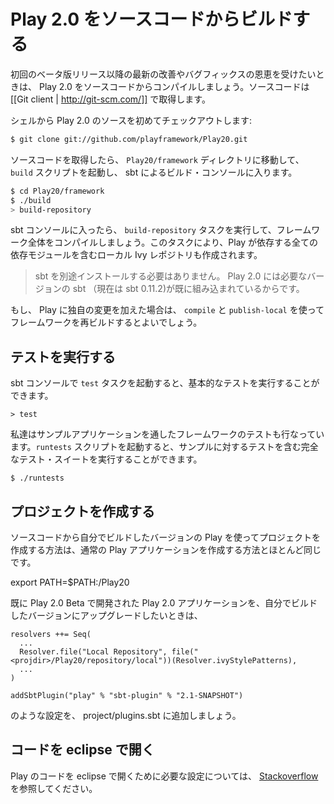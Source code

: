 <!-- translated -->
<!--
# Building Play 2.0 from sources
-->
# Play 2.0 をソースコードからビルドする

<!--
To benefit from the latest improvements and bug fixes after the initial beta release, you may want to compile Play 2.0 from sources. You’ll need a [[Git client | http://git-scm.com/]] to fetch the sources.
-->
初回のベータ版リリース以降の最新の改善やバグフィックスの恩恵を受けたいときは、 Play 2.0 をソースコードからコンパイルしましょう。ソースコードは [[Git client | http://git-scm.com/]] で取得します。

<!--
From the shell, first checkout the Play 2.0 sources:
-->
シェルから Play 2.0 のソースを初めてチェックアウトします:

```bash
$ git clone git://github.com/playframework/Play20.git
```

<!--
Then go to the `Play20/framework` directory and launch the `build` script to enter the sbt build console:
-->
ソースコードを取得したら、 `Play20/framework` ディレクトリに移動して、 `build` スクリプトを起動し、 sbt によるビルド・コンソールに入ります。

```bash
$ cd Play20/framework
$ ./build
> build-repository
```

<!--
Once in the sbt console, run `build-repository` to compile and build everything. This will also create the local Ivy repository containing all of the required dependencies.
-->
sbt コンソールに入ったら、 `build-repository` タスクを実行して、フレームワーク全体をコンパイルしましょう。このタスクにより、Play が依存する全ての依存モジュールを含むローカル Ivy レポジトリも作成されます。

<!--
> Note that you don’t need to install sbt yourself: Play 2.0 embeds its own version (currently sbt 0.11.2).
-->
> sbt を別途インストールする必要はありません。 Play 2.0 には必要なバージョンの sbt （現在は sbt 0.11.2)が既に組み込まれているからです。

<!--
If you want to make changes to the code you can use `compile` and `publish-local` to rebuild the framework.
-->
もし、 Play に独自の変更を加えた場合は、 `compile` と `publish-local` を使ってフレームワークを再ビルドするとよいでしょう。

<!--
## Running tests
-->
## テストを実行する

<!--
You can run basic tests from the sbt console using the `test` task:
-->
sbt コンソールで `test` タスクを起動すると、基本的なテストを実行することができます。

```
> test
```

<!--
We are also using several Play applications to test the framework. To run this complete test suite, use the `runtests` script:
-->
私達はサンプルアプリケーションを通したフレームワークのテストも行なっています。`runtests` スクリプトを起動すると、サンプルに対するテストを含む完全なテスト・スイートを実行することができます。

```
$ ./runtests
```

<!--
## Creating projects
-->
## プロジェクトを作成する

<!--
Creating projects using the Play version you have built from source works much the same as a regular Play application.
-->
ソースコードから自分でビルドしたバージョンの Play を使ってプロジェクトを作成する方法は、通常の Play アプリケーションを作成する方法とほとんど同じです。

export PATH=$PATH:<projdir>/Play20

<!--
If you have an existing Play 2.0 application that you are upgrading from Play 2.0 Beta to edge, please add 
-->
既に Play 2.0 Beta で開発された Play 2.0 アプリケーションを、自分でビルドしたバージョンにアップグレードしたいときは、

```
resolvers ++= Seq(
  ...
  Resolver.file("Local Repository", file("<projdir>/Play20/repository/local"))(Resolver.ivyStylePatterns),
  ...
)

addSbtPlugin("play" % "sbt-plugin" % "2.1-SNAPSHOT")
```

<!--
to project/plugins.sbt.
-->
のような設定を、 project/plugins.sbt に追加しましょう。

<!--
## Using Code in eclipse.
-->
## コードを eclipse で開く

<!--
You can find at [Stackoverflow](http://stackoverflow.com/questions/10053201/how-to-setup-eclipse-ide-work-on-the-playframework-2-0/10055419#10055419) some information how to setup eclipse to work on the code.
-->
Play のコードを eclipse で開くために必要な設定については、 [Stackoverflow](http://stackoverflow.com/questions/10053201/how-to-setup-eclipse-ide-work-on-the-playframework-2-0/10055419#10055419) を参照してください。
